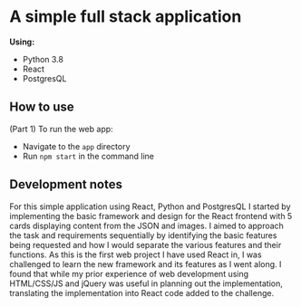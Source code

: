 # A simple full stack application

**Using:**
- Python 3.8
- React
- PostgresQL

## How to use
(Part 1) To run the web app:
- Navigate to the `app` directory
- Run `npm start` in the command line

## Development notes
For this simple application using React, Python and PostgresQL I started by implementing the basic framework and design for the React frontend with 5 cards displaying content from the JSON and images.
I aimed to approach the task and requirements sequentially by identifying the basic features being requested and how I would separate the various features and their functions.
As this is the first web project I have used React in, I was challenged to learn the new framework and its features as I went along. I found that while my prior experience of web development using HTML/CSS/JS and jQuery was useful in planning out the implementation, translating the implementation into React code added to the challenge.
